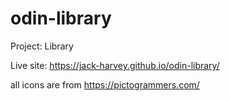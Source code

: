 # odin-library

Project: Library

Live site: https://jack-harvey.github.io/odin-library/

all icons are from https://pictogrammers.com/
